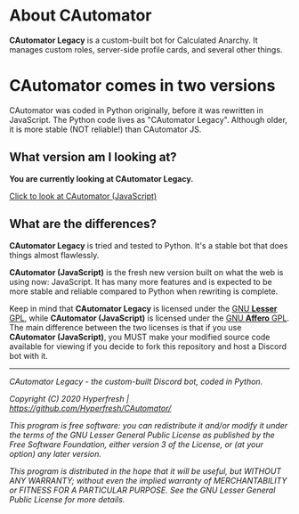 # About CAutomator
**CAutomator Legacy** is a custom-built bot for Calculated Anarchy. It manages custom roles, server-side profile cards, and several other things.

# CAutomator comes in two versions
CAutomator was coded in Python originally, before it was rewritten in JavaScript. The Python code lives as "CAutomator Legacy". Although older, it is more stable (NOT reliable!) than CAutomator JS.

## What version am I looking at?
**You are currently looking at CAutomator Legacy.**

[Click to look at CAutomator (JavaScript)](htttps://github.com/Hyperfresh/CAutomator)

## What are the differences?
**CAutomator Legacy** is tried and tested to Python. It's a stable bot that does things almost flawlessly.

**CAutomator (JavaScript)** is the fresh new version built on what the web is using now: JavaScript. It has many more features and is expected to be more stable and reliable compared to Python when rewriting is complete.

Keep in mind that **CAutomator Legacy** is licensed under the [GNU **Lesser** GPL](https://www.gnu.org/licenses/lgpl-3.0.html), while **CAutomator (JavaScript)** is licensed under the [GNU **Affero** GPL](https://www.gnu.org/licenses/agpl-3.0.html). The main difference between the two licenses is that if you use **CAutomator (JavaScript)**, you MUST make your modified source code available for viewing if you decide to fork this repository and host a Discord bot with it.

---

*CAutomator Legacy - the custom-built Discord bot, coded in Python.*

*Copyright (C) 2020 Hyperfresh | https://github.com/Hyperfresh/CAutomator/*

*This program is free software: you can redistribute it and/or modify
it under the terms of the GNU Lesser General Public License as published by
the Free Software Foundation, either version 3 of the License, or
(at your option) any later version.*

*This program is distributed in the hope that it will be useful,
but WITHOUT ANY WARRANTY; without even the implied warranty of
MERCHANTABILITY or FITNESS FOR A PARTICULAR PURPOSE.  See the
GNU Lesser General Public License for more details.*

